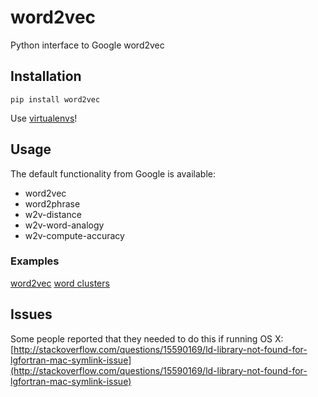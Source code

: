 word2vec
========

Python interface to Google word2vec

Installation
------------

`pip install word2vec`

Use [virtualenvs](http://www.virtualenv.org/en/latest/)!

Usage
-----

The default functionality from Google is available:
* word2vec
* word2phrase
* w2v-distance
* w2v-word-analogy
* w2v-compute-accuracy

### Examples

[word2vec](http://nbviewer.ipython.org/urls/raw.github.com/danielfrg/word2vec/master/examples/demo-word.ipynb)
[word clusters](http://nbviewer.ipython.org/urls/raw.github.com/danielfrg/word2vec/master/examples/demo-clusters.ipynb)

Issues
------

Some people reported that they needed to do this if running OS X:
[http://stackoverflow.com/questions/15590169/ld-library-not-found-for-lgfortran-mac-symlink-issue](http://stackoverflow.com/questions/15590169/ld-library-not-found-for-lgfortran-mac-symlink-issue)
